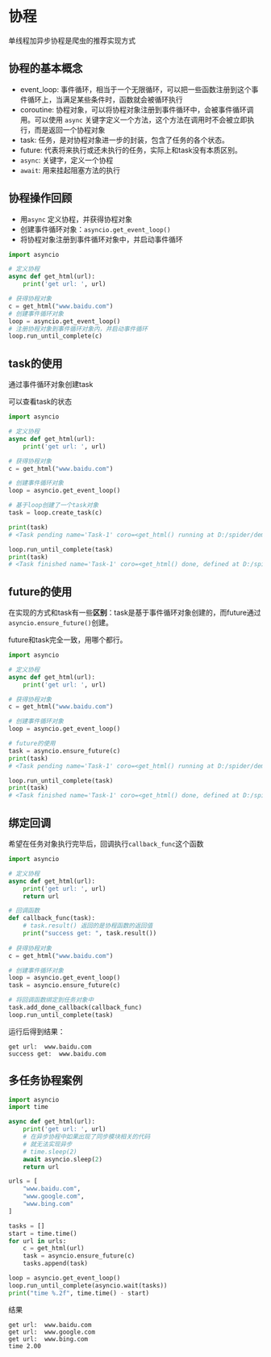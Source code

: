 # 协程

单线程加异步协程是爬虫的推荐实现方式

## 协程的基本概念

- event_loop: 事件循环，相当于一个无限循环，可以把一些函数注册到这个事件循环上，当满足某些条件时，函数就会被循环执行
- coroutine: 协程对象，可以将协程对象注册到事件循环中，会被事件循环调用。可以使用 `async` 关键字定义一个方法，这个方法在调用时不会被立即执行，而是返回一个协程对象
- task: 任务，是对协程对象进一步的封装，包含了任务的各个状态。
- future: 代表将来执行或还未执行的任务，实际上和task没有本质区别。
- `async`: 关键字，定义一个协程
- `await`: 用来挂起阻塞方法的执行



## 协程操作回顾

- 用`async` 定义协程，并获得协程对象
- 创建事件循环对象：`asyncio.get_event_loop()`
- 将协程对象注册到事件循环对象中，并启动事件循环

```python
import asyncio

# 定义协程
async def get_html(url):
    print('get url: ', url)

# 获得协程对象
c = get_html("www.baidu.com")
# 创建事件循环对象
loop = asyncio.get_event_loop()
# 注册协程对象到事件循环对象内，并启动事件循环
loop.run_until_complete(c)
```

## task的使用

通过事件循环对象创建task

可以查看task的状态

```python
import asyncio

# 定义协程
async def get_html(url):
    print('get url: ', url)

# 获得协程对象
c = get_html("www.baidu.com")

# 创建事件循环对象
loop = asyncio.get_event_loop()

# 基于loop创建了一个task对象
task = loop.create_task(c)

print(task)
# <Task pending name='Task-1' coro=<get_html() running at D:/spider/demo.py:4>>

loop.run_until_complete(task)
print(task)
# <Task finished name='Task-1' coro=<get_html() done, defined at D:/spider/demo.py:4> result=None>
```

## future的使用

在实现的方式和task有一些**区别**：task是基于事件循环对象创建的，而future通过`asyncio.ensure_future()`创建。

future和task完全一致，用哪个都行。

```python
import asyncio

# 定义协程
async def get_html(url):
    print('get url: ', url)

# 获得协程对象
c = get_html("www.baidu.com")

# 创建事件循环对象
loop = asyncio.get_event_loop()

# future的使用
task = asyncio.ensure_future(c)
print(task)
# <Task pending name='Task-1' coro=<get_html() running at D:/spider/demo.py:4>>

loop.run_until_complete(task)
print(task)
# <Task finished name='Task-1' coro=<get_html() done, defined at D:/spider/demo.py:4> result=None>
```

## 绑定回调

希望在任务对象执行完毕后，回调执行`callback_func`这个函数

```python
import asyncio

# 定义协程
async def get_html(url):
    print('get url: ', url)
    return url

# 回调函数
def callback_func(task):
    # task.result() 返回的是协程函数的返回值
    print("success get: ", task.result())
    
# 获得协程对象
c = get_html("www.baidu.com")

# 创建事件循环对象
loop = asyncio.get_event_loop()
task = asyncio.ensure_future(c)

# 将回调函数绑定到任务对象中
task.add_done_callback(callback_func)
loop.run_until_complete(task)
```

运行后得到结果：

```
get url:  www.baidu.com
success get:  www.baidu.com
```

## 多任务协程案例

```python
import asyncio
import time

async def get_html(url):
    print('get url: ', url)
    # 在异步协程中如果出现了同步模块相关的代码
    # 就无法实现异步
    # time.sleep(2)
    await asyncio.sleep(2)
    return url

urls = [
    "www.baidu.com",
    "www.google.com",
    "www.bing.com"
]

tasks = []
start = time.time()
for url in urls:
    c = get_html(url)
    task = asyncio.ensure_future(c)
    tasks.append(task)

loop = asyncio.get_event_loop()
loop.run_until_complete(asyncio.wait(tasks))
print("time %.2f", time.time() - start)

```

结果

```
get url:  www.baidu.com
get url:  www.google.com
get url:  www.bing.com
time 2.00
```
